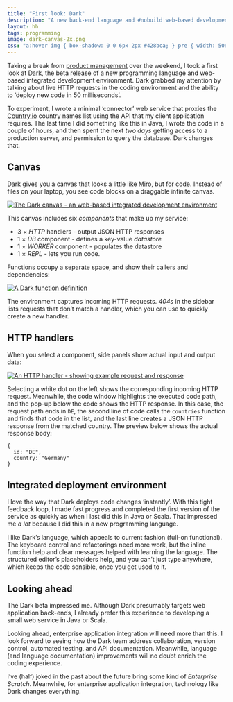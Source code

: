 ```yaml
---
title: "First look: Dark"
description: "A new back-end language and #nobuild web-based development environment"
layout: hh
tags: programming
image: dark-canvas-2x.png
css: "a:hover img { box-shadow: 0 0 6px 2px #428bca; } pre { width: 50em; }"
---
```


Taking a break from [product management](/tag/product) over the weekend,
I took a first look at [Dark](https://darklang.com), the beta release of a new programming language and web-based integrated development environment.
Dark grabbed my attention by talking about live HTTP requests in the coding environment and the ability to ‘deploy new code in 50 milliseconds’.

To experiment, I wrote a minimal ‘connector’ web service that proxies the 
[Country.io](http://country.io/data/) country names list using the API that my client application requires.
The last time I did something like this in Java, I wrote the code in a couple of hours, and then spent the next _two days_ getting access to a production server, and permission to query the database.
Dark changes that.

## Canvas

Dark gives you a canvas that looks a little like [Miro](https://miro.com), but for code.
Instead of files on your laptop, you see code blocks on a draggable infinite canvas.

<a href="dark-canvas-2x.png"><img src="dark-canvas.png" srcset="dark-canvas-2x.png 2x" alt="The Dark canvas - an web-based integrated development environment"></a>

This canvas includes six _components_ that make up my service:

* 3 × _HTTP_ handlers - output JSON HTTP responses
* 1 × _DB_ component - defines a key-value _datastore_
* 1 × _WORKER_ component - populates the datastore
* 1 × _REPL_ - lets you run code.

Functions occupy a separate space, and show their callers and dependencies:

<a href="dark-function-2x.png"><img src="dark-function.png" srcset="dark-function-2x.png 2x" alt="A Dark function definition"></a>

The environment captures incoming HTTP requests.
_404s_ in the sidebar lists requests that don’t match a handler, which you can use to quickly create a new handler.

## HTTP handlers

When you select a component, side panels show actual input and output data:

<a href="dark-http-handler-2x.png"><img src="dark-http-handler.png" srcset="dark-http-handler-2x.png 2x" alt="An HTTP handler - showing example request and response"></a>

Selecting a white dot on the left shows the corresponding incoming HTTP request.
Meanwhile, the code window highlights the executed code path, and the pop-up below the code shows the HTTP response.
In this case, the request path ends in `DE`, the second line of code calls the `countries` function and finds that code in the list, and the last line creates a JSON HTTP response from the matched country.
The preview below shows the actual response body:

    {
      id: "DE",
      country: "Germany"
    }

## Integrated deployment environment

I love the way that Dark deploys code changes ‘instantly’.
With this tight feedback loop, I made fast progress and completed the first version of the service as quickly as when I last did this in Java or Scala.
That impressed me _a lot_ because I did this in a new programming language.

I like Dark’s language, which appeals to current fashion (full-on functional).
The keyboard control and refactorings need more work, but the inline function help and clear messages helped with learning the language.
The structured editor’s placeholders help, and you can’t just type anywhere, which keeps the code sensible, once you get used to it.

## Looking ahead

The Dark beta impressed me.
Although Dark presumably targets web application back-ends, I already prefer this experience to developing a small web service in Java or Scala.

Looking ahead, enterprise application integration will need more than this.
I look forward to seeing how the Dark team address collaboration, version control, automated testing, and API documentation.
Meanwhile, language (and language documentation) improvements will no doubt enrich the coding experience.

I’ve (half) joked in the past about the future bring some kind of _Enterprise Scratch_.
Meanwhile, for enterprise application integration, technology like Dark changes everything.
